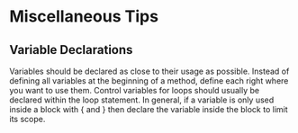 # Miscellaneous Tips

## Variable Declarations
Variables should be declared as close to their usage as possible. Instead of defining all variables at the beginning of a method, define each right where you want to use them.
Control variables for loops should usually be declared within the loop statement. In general, if a variable is only used inside a block with { and } then declare the variable inside the block to limit its scope. 
